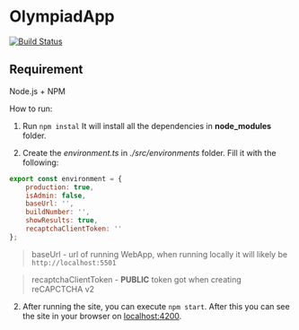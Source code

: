 # OlympiadApp

[![Build Status](https://dev.azure.com/rtuitlab/RTU%20IT%20Lab/_apis/build/status/Olympiad/Olympiad-Front?branchName=master)](https://dev.azure.com/rtuitlab/RTU%20IT%20Lab/_build/latest?definitionId=122&branchName=master)

## Requirement
Node.js + NPM

How to run:

1. Run ```npm instal``` It will install all the dependencies in __node_modules__ folder.

2. Create the _environment.ts_ in _./src/environments_ folder. Fill it with the following:

```js
export const environment = {
    production: true,
    isAdmin: false,
    baseUrl: '',
    buildNumber: '',
    showResults: true,
    recaptchaClientToken: ''
};
```
> baseUrl - url of running WebApp, when running locally it will likely be ```http://localhost:5501```
 
> recaptchaClientToken - **PUBLIC** token got when creating reCAPCTCHA v2

2. After running the site, you can execute ```npm start```. After this you can see the site in your browser on [localhost:4200](http://localhost:4200).